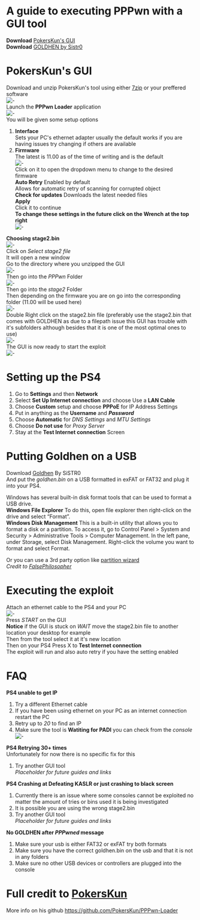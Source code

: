 # A guide to executing PPPwn with a GUI tool 
**Download** [PokersKun's GUI](https://github.com/PokersKun/PPPwn-Loader)   
**Download** [GOLDHEN by Sistr0](https://github.com/GoldHEN/GoldHEN/releases/tag/2.4b17)    

# PokersKun's GUI  
Download and unzip PokersKun's tool using either [7zip](https://www.7-zip.org/) or your preffered software  
![-](imgs/1.JPG)   
Launch the **PPPwn Loader**  application  
![-](imgs/2.JPG)  
You will be given some setup options   
1. **Interface**  
Sets your PC's ethernet adapter usually the default works if you are having issues try changing if others are available  
2. **Firmware**  
The latest is 11.00 as of the time of writing and is the default  
![-](imgs/3.JPG)  
Click on it to open the dropdown menu to change to the desired firmware  
**Auto Retry**
Enabled by default  
Allows for automatic retry of scanning for corrupted object  
**Check for updates**
Downloads the latest needed files  
**Apply**  
Click it to continue  
**To change these settings in the future click on the Wrench at the top right**  
![-](imgs/4.JPG)    
  
**Choosing stage2.bin**  
![-](imgs/5.JPG)    
Click on *Select stage2 file*  
It will open a new window  
Go to the directory where you unzipped the GUI  
![-](imgs/6.JPG)  
Then go into the *PPPwn* Folder  
![-](imgs/7.JPG)  
Then go into the *stage2* Folder  
Then depending on the firmware you are on go into the corresponding folder  (11.00 will be used here)   
![-](imgs/8.JPG)  
Double Right click on the stage2.bin file (preferably use the stage2.bin that comes with GOLDHEN as due to a filepath issue this GUI has trouble with it's subfolders although besides that it is one of the most optimal ones to use)     
![-](imgs/9.JPG)  
The GUI is now ready to start the exploit  
![-](imgs/10.JPG)  
  
# Setting up the PS4  
1. Go to **Settings** and then **Network**   
2. Select **Set Up Internet connection** and choose Use a **LAN Cable**  
3. Choose **Custom** setup and choose **PPPoE** for IP Address Settings  
4. Put in anything as the  **Username** and ***Password***   
5. Choose **Automatic** for *DNS Settings* and *MTU Settings*
6. Choose **Do not use** for *Proxy Server*   
7. Stay at the **Test Internet connection** Screen     

# Putting Goldhen on a USB      
Download [Goldhen](https://github.com/GoldHEN/GoldHEN/releases/tag/2.4b17) By SiSTR0    
And put the *goldhen.bin* on a USB formatted in exFAT or FAT32 and plug it into your PS4.

Windows has several built-in disk format tools that can be used to format a USB drive.  
**Windows File Explorer** To do this, open file explorer then right-click on the drive and select “Format”.  
**Windows Disk Management** This is a built-in utility that allows you to format a disk or a partition. To access it, go to Control Panel > System and Security > Administrative Tools > Computer Management. In the left pane, under Storage, select Disk Management. Right-click the volume you want to format and select Format.

Or you can use a 3rd party option like [partition wizard](https://www.partitionwizard.com/)   
 *Credit to [FalsePhilosopher](https://github.com/FalsePhilosopher)*    
  
# Executing the exploit   
Attach an ethernet cable to the PS4 and your PC  
![-](imgs/10.JPG)  
Press *START* on the GUI  
**Notice** if the GUI is stuck on *WAIT* move the stage2.bin file to another location your desktop for example  
Then from the tool select it at it's new location  
Then on your PS4 Press X to **Test Internet connection**  
The exploit will run and also auto retry if you have the setting enabled  
  
# FAQ  
**PS4 unable to get IP**  
1. Try a different Ethernet cable  
2. If you have been using ethernet on your PC as an internet connection restart the PC   
3. Retry up to *20* to find an IP  
4. Make sure the tool is **Watiting for PADI** you can check from the *console*  
![-](imgs/11.JPG)  
  
**PS4 Retrying 30+ times**     
Unfortunately for now there is no specific fix for this  
1. Try another GUI tool  
*Placeholder for future guides and links*  

**PS4 Crashing at Defeating KASLR or just crashing to black screen**
1. Currently there is an issue where some consoles cannot be exploited no matter the amount of tries or bins used it is being investigated  
2. It is possible you are using the wrong stage2.bin  
3. Try another GUI tool    
*Placeholder for future guides and links*  
  
**No GOLDHEN after *PPPwned* message**  
1. Make sure your usb is either FAT32 or exFAT try both formats  
2. Make sure you have the correct goldhen.bin on the usb and that it is not in any folders  
3. Make sure no other USB devices or controllers are plugged into the console    

# Full credit to  [PokersKun](https://github.com/PokersKun)  
More info on his github https://github.com/PokersKun/PPPwn-Loader  
















